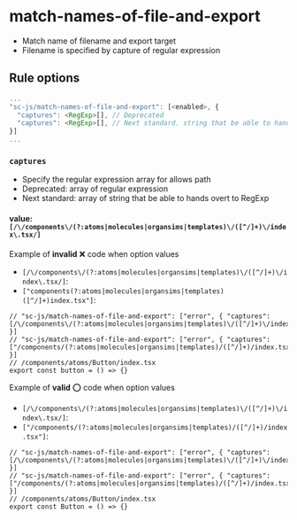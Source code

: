# match-names-of-file-and-export
- Match name of filename and export target
- Filename is specified by capture of regular expression

## Rule options

```js
...
"sc-js/match-names-of-file-and-export": [<enabled>, {
  "captures": <RegExp>[], // Deprecated
  "captures": <RegExp>[], // Next standard. string that be able to hands over to RegExp
}]
...
```

### `captures`
- Specify the regular expression array for allows path
- Deprecated: array of regular expression
- Next standard: array of string that be able to hands overt to RegExp

#### value: `[/\/components\/(?:atoms|molecules|organsims|templates)\/([^/]+)\/index\.tsx/]`

Example of **invalid** :x: code when option values
- `[/\/components\/(?:atoms|molecules|organsims|templates)\/([^/]+)\/index\.tsx/]`:
- `["components(?:atoms|molecules|organsims|templates)([^/]+)index.tsx"]`:

```tsx
// "sc-js/match-names-of-file-and-export": ["error", { "captures": [/\/components\/(?:atoms|molecules|organsims|templates)\/([^/]+)\/index\.tsx/] }]
// "sc-js/match-names-of-file-and-export": ["error", { "captures": ["/components/(?:atoms|molecules|organsims|templates)/([^/]+)/index.tsx"] }]
// /components/atoms/Button/index.tsx
export const button = () => {}
```

Example of **valid** :o: code when option values
- `[/\/components\/(?:atoms|molecules|organsims|templates)\/([^/]+)\/index\.tsx/]`:
- `["/components/(?:atoms|molecules|organsims|templates)/([^/]+)/index.tsx"]`:

```tsx
// "sc-js/match-names-of-file-and-export": ["error", { "captures": [/\/components\/(?:atoms|molecules|organsims|templates)\/([^/]+)\/index.tsx/]] }]
// "sc-js/match-names-of-file-and-export": ["error", { "captures": ["/components/(?:atoms|molecules|organsims|templates)/([^/]+)/index.tsx"]] }]
// /components/atoms/Button/index.tsx
export const Button = () => {}
```

